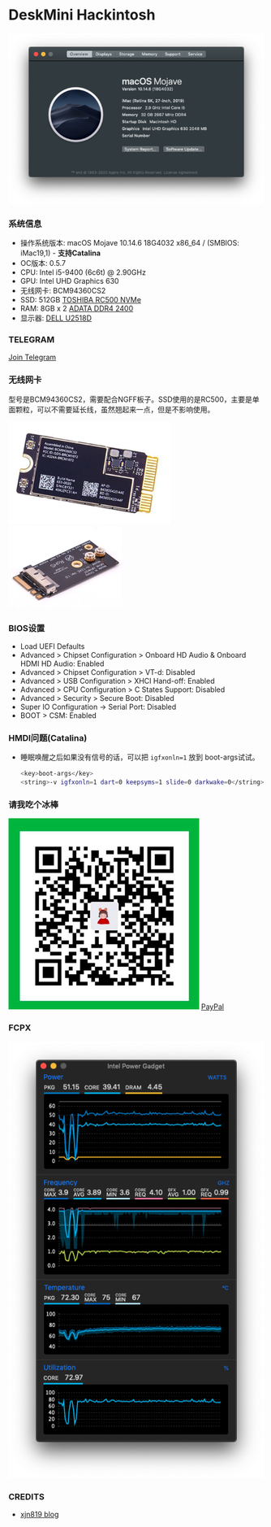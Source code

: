 # DeskMini Hackintosh

![Hackintosh](apps/os.png)

### 系统信息

+ 操作系统版本: macOS Mojave 10.14.6 18G4032 x86_64 / (SMBIOS: iMac19,1) - **支持Catalina**
+ OC版本: 0.5.7
+ CPU: Intel i5-9400 (6c6t) @ 2.90GHz
+ GPU: Intel UHD Graphics 630
+ 无线网卡: BCM94360CS2
+ SSD: 512GB [TOSHIBA RC500 NVMe](https://union-click.jd.com/jdc?e=&p=AyIGZRprFQMTBlQeUxMEGwFdKx9KWkxYZUIeUENQDEsFA1BWThgJBABAHUBZCQUdRUFGGRJDD1MdQlUQQwVKDFRXFk8jQA4SBlQaWhAKFAFcHVMlVHdgM2koUgd3UTdBP3ZiZHoLGg0TYh4LZRprFQMTB1MeXxwGEjdlG1wlVHwHVBpaFAMTBVYSaxQyEgNcHlsdARYAURxYFzIVB1wrWxwBFQRWHV8VBhFpFCtrJQEiN2UbaxYyUGkHTAkdUBYHARhfRlIXUlBMC0AKRg9cE1oVVhUEB0kLQTIQBlQfUg%3D%3D)
+ RAM: 8GB x 2 [ADATA DDR4 2400](https://union-click.jd.com/jdc?e=&p=AyIGZRteEgYSAVEcWRQyEARSGV0RAxAFVR5rUV1KWQorAlBHU0VeBUVNR0ZbSkdETlcNVQtHRVNSUVNLXANBRA1XB14DS10cQQVYD21XHgVWHFkTBhMFVxteJUZOXRUcBEFXcl8NXxNSHBsHMEIPUnIeC2UaaxUDEwdTHl8cBhI3ZRtcJUN8B1QaWBEEEwFlGmsVBhUOVBhYFQoRAF0SaxICGzdVElgSAREBURtfFmxTN2UrWCUyIgdlGGtXbEdXBh5fQgEaAlJLDBAEFQ9cGAlFBkEPVUsMFQFCAldLaxcDEwNc)
+ 显示器: [DELL U2518D](https://union-click.jd.com/jdc?e=&p=AyIGZRtaHAAaAFUdWh0yEQZdHVoTAhsCVRhrUV1KWQorAlBHU0VeBUVNR0ZbSkdETlcNVQtHRVNSUVNLXANBRA1XB14DS10cQQVYD21XHgRUE10UBBIOUBtYJV1KRgVPGRwHcEQraAlXQE9%2FIWs9ZmIeC2UaaxUDEwdTHl8cBhI3ZRtcJUN8AVYfWhIFIgZlG18TABIPVRpTEAsQBWUcWxwyEg5WHFgWBBYHURg1VDIiN1YrayUCIgRlWTVHVxQDB0lTHAMUDlYeUhECG1IGGAkcARZTVR1dHQcSAmUZWhQGGw%3D%3D)

### TELEGRAM
[Join Telegram](https://t.me/asrock_deskmini)

### 无线网卡

型号是BCM94360CS2，需要配合NGFF板子。SSD使用的是RC500，主要是单面颗粒，可以不需要延长线，虽然翘起来一点，但是不影响使用。

![BCM94360CS2](apps/BCM94360CS2.png)
![NGFF](apps/ngff.png)

### BIOS设置

+ Load UEFI Defaults
+ Advanced > Chipset Configuration > Onboard HD Audio & Onboard HDMI HD Audio: Enabled
+ Advanced > Chipset Configuration > VT-d: Disabled
+ Advanced > USB Configuration     > XHCI Hand-off: Enabled
+ Advanced > CPU Configuration     > C States Support: Disabled
+ Advanced > Security              > Secure Boot: Disabled
+ Super IO Configuration -> Serial Port: Disabled
+ BOOT > CSM: Enabled

### HMDI问题(Catalina)

+ 睡眠唤醒之后如果没有信号的话，可以把 `igfxonln=1` 放到 boot-args试试。
  ```bash
  <key>boot-args</key>
  <string>-v igfxonln=1 dart=0 keepsyms=1 slide=0 darkwake=0</string>
  ```

### 请我吃个冰棒

![Buy Me A Coffee](apps/WechatPay.png)
[PayPal](https://www.paypal.me/iore)

### FCPX

![fcpx](apps/fcpx.png)

### CREDITS

+ [xjn819 blog](https://blog.xjn819.com/?p=7)
